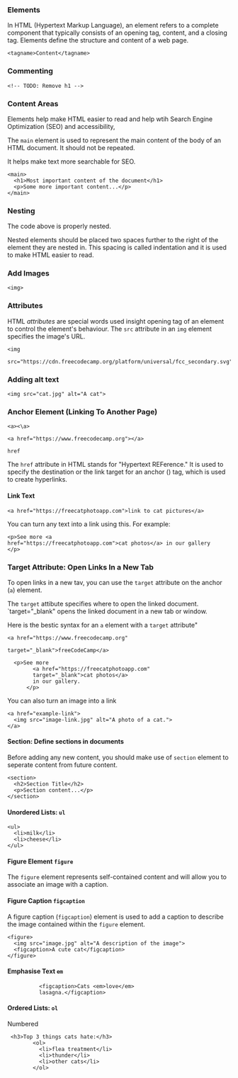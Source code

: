 ### Elements

In HTML (Hypertext Markup Language), an element refers to a complete component that typically consists of an opening tag, content, and a closing tag. Elements define the structure and content of a web page.

```
<tagname>Content</tagname>
```

### Commenting

```
<!-- TODO: Remove h1 -->
```

### Content Areas

Elements help make HTML easier to read and help wtih Search Engine Optimization (SEO) and accessibility,

The `main` element is used to represent the main content of the body of an HTML document. It should not be repeated.

It helps make text more searchable for SEO.

```
<main>
  <h1>Most important content of the document</h1>
  <p>Some more important content...</p>
</main>
```

### Nesting

The code above is properly nested.

Nested elements should be placed two spaces further to the right of the element they are nested in. This spacing is called indentation and it is used to make HTML easier to read.

### Add Images

`<img>`

### Attributes

HTML _attributes_ are special words used insight opening tag of an element to control the element's behaviour. The `src` attribute in an `img` element specifies the image's URL.

```
<img

src="https://cdn.freecodecamp.org/platform/universal/fcc_secondary.svg">

```
### Adding alt text
```
<img src="cat.jpg" alt="A cat">
```

### Anchor Element (Linking To Another Page)
`<a><\a>`

```
<a href="https://www.freecodecamp.org"></a>
```
`href`

The `href` attribute in HTML stands for "Hypertext REFerence." It is used to specify the destination or the link target for an anchor (<a>) tag, which is used to create hyperlinks.

#### Link Text

`<a href="https://freecatphotoapp.com">link to cat pictures</a>`

You can turn any text into a link using this. For example:

```
<p>See more <a
href="https://freecatphotoapp.com">cat photos</a> in our gallery 
</p>
```

### Target Attribute: Open Links In a New Tab

To open links in a new tav, you can use the `target` attribute on the anchor (`a`) element.

The `target` attibute specifies where to open the linked document. `target="_blank" opens the linked document in a new tab or window.

Here is the bestic syntax for an `a` element with a `target` attribute"

```
<a href="https://www.freecodecamp.org"

target="_blank">freeCodeCamp</a>

```

````
  <p>See more 
        <a href="https://freecatphotoapp.com"
        target="_blank">cat photos</a> 
        in our gallery.
      </p>
````

You can also turn an image into a link

````
<a href="example-link">
  <img src="image-link.jpg" alt="A photo of a cat.">
</a>
````

#### Section: Define sections in documents

Before adding any new content, you should make use of `section` element to seperate content from future content.

````
<section>
  <h2>Section Title</h2>
  <p>Section content...</p>
</section>
````

#### Unordered Lists: `ul`

````
<ul>
  <li>milk</li>
  <li>cheese</li>
</ul>
````

#### Figure Element `figure`

The `figure` element represents self-contained content and will allow you to associate an image with a caption.

#### Figure Caption `figcaption`

A figure caption (`figcaption`) element is used to add a caption to describe the image contained within the `figure` element.

````
<figure>
  <img src="image.jpg" alt="A description of the image">
  <figcaption>A cute cat</figcaption>
</figure>
````


#### Emphasise Text `em`
````
          <figcaption>Cats <em>love</em> 
          lasagna.</figcaption>
````
#### Ordered Lists: `ol`

Numbered

````
 <h3>Top 3 things cats hate:</h3>
        <ol>
          <li>flea treatment</li>
          <li>thunder</li>
          <li>other cats</li>
        </ol>
`````

